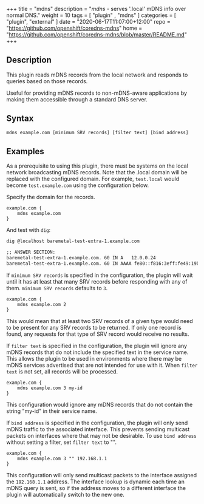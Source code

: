 +++
title = "mdns"
description = "*mdns* - serves '.local' mDNS info over normal DNS."
weight = 10
tags = [  "plugin" , "mdns" ]
categories = [ "plugin", "external" ]
date = "2020-06-17T11:07:00+12:00"
repo = "https://github.com/openshift/coredns-mdns"
home = "https://github.com/openshift/coredns-mdns/blob/master/README.md"
+++

## Description

This plugin reads mDNS records from the local network and responds to queries based on those records.

Useful for providing mDNS records to non-mDNS-aware applications by making them accessible through a standard DNS server.

## Syntax

~~~ txt
mdns example.com [minimum SRV records] [filter text] [bind address]
~~~

## Examples

As a prerequisite to using this plugin, there must be systems on the local
network broadcasting mDNS records. Note that the .local domain will be
replaced with the configured domain. For example, `test.local` would become
`test.example.com` using the configuration below.

Specify the domain for the records.

~~~ corefile
example.com {
	mdns example.com
}
~~~

And test with `dig`:

~~~ txt
dig @localhost baremetal-test-extra-1.example.com

;; ANSWER SECTION:
baremetal-test-extra-1.example.com. 60 IN A   12.0.0.24
baremetal-test-extra-1.example.com. 60 IN AAAA fe80::f816:3eff:fe49:19b3
~~~

If `minimum SRV records` is specified in the configuration, the plugin will wait
until it has at least that many SRV records before responding with any of them.
`minimum SRV records` defaults to `3`.

~~~ corefile
example.com {
    mdns example.com 2
}
~~~

This would mean that at least two SRV records of a given type would need to be
present for any SRV records to be returned. If only one record is found, any
requests for that type of SRV record would receive no results.

If `filter text` is specified in the configuration, the plugin will ignore any
mDNS records that do not include the specified text in the service name. This
allows the plugin to be used in environments where there may be mDNS services
advertised that are not intended for use with it. When `filter text` is not
set, all records will be processed.

~~~ corefile
example.com {
    mdns example.com 3 my-id
}
~~~

This configuration would ignore any mDNS records that do not contain the
string "my-id" in their service name.

If `bind address` is specified in the configuration, the plugin will only send
mDNS traffic to the associated interface. This prevents sending multicast
packets on interfaces where that may not be desirable. To use `bind address`
without setting a filter, set `filter text` to "".

~~~ corefile
example.com {
    mdns example.com 3 "" 192.168.1.1
}
~~~

This configuration will only send multicast packets to the interface assigned
the `192.168.1.1` address. The interface lookup is dynamic each time an mDNS
query is sent, so if the address moves to a different interface the plugin
will automatically switch to the new one.
